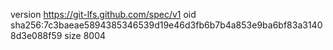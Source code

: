 version https://git-lfs.github.com/spec/v1
oid sha256:7c3baeae5894385346539d19e46d3fb6b7b4a853e9ba6bf83a31408d3e088f59
size 8004

